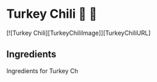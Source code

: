# Turkey Chili :turkey: :turkey:

[![Turkey Chili][TurkeyChiliImage]][TurkeyChiliURL]


## Ingredients

Ingredients for Turkey Ch